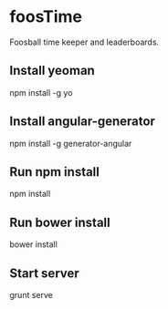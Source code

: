 foosTime
========

Foosball time keeper and leaderboards.

## Install yeoman
npm install -g yo

## Install angular-generator
npm install -g generator-angular

## Run npm install
npm install

## Run bower install
bower install

## Start server
grunt serve

